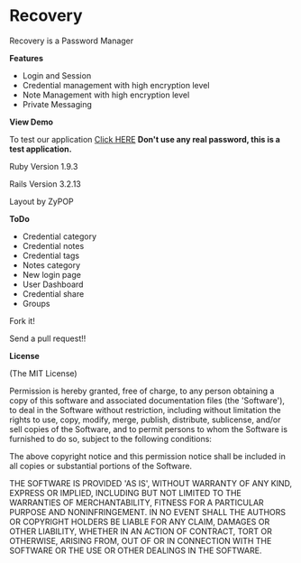 Recovery
========

Recovery is a Password Manager

**Features**
* Login and Session
* Credential management with high encryption level 
* Note Management with high encryption level 
* Private Messaging

**View Demo**

To test our application [Click HERE](http://vast-dawn-4065.herokuapp.com/main)
**Don't use any real password, this is a test application.**

Ruby Version 1.9.3

Rails Version 3.2.13

Layout by ZyPOP

**ToDo**

* Credential category
* Credential notes
* Credential tags
* Notes category
* New login page
* User Dashboard
* Credential share
* Groups

Fork it!

Send a pull request!!

**License**

(The MIT License)

Permission is hereby granted, free of charge, to any person obtaining a copy of this software and associated documentation files (the 'Software'), to deal in the Software without restriction, including without limitation the rights to use, copy, modify, merge, publish, distribute, sublicense, and/or sell copies of the Software, and to permit persons to whom the Software is furnished to do so, subject to the following conditions:

The above copyright notice and this permission notice shall be included in all copies or substantial portions of the Software.

THE SOFTWARE IS PROVIDED 'AS IS', WITHOUT WARRANTY OF ANY KIND, EXPRESS OR IMPLIED, INCLUDING BUT NOT LIMITED TO THE WARRANTIES OF MERCHANTABILITY, FITNESS FOR A PARTICULAR PURPOSE AND NONINFRINGEMENT. IN NO EVENT SHALL THE AUTHORS OR COPYRIGHT HOLDERS BE LIABLE FOR ANY CLAIM, DAMAGES OR OTHER LIABILITY, WHETHER IN AN ACTION OF CONTRACT, TORT OR OTHERWISE, ARISING FROM, OUT OF OR IN CONNECTION WITH THE SOFTWARE OR THE USE OR OTHER DEALINGS IN THE SOFTWARE.

